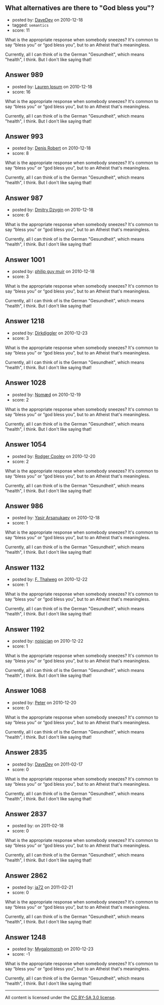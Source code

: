 ## What alternatives are there to "God bless you"?

- posted by: [DaveDev](https://stackexchange.com/users/-1/284-davedev) on 2010-12-18
- tagged: `semantics`
- score: 11

What is the appropriate response when somebody sneezes? It's common to say “bless you” or “god bless you”, but to an Atheist that's meaningless.

Currently, all I can think of is the German "Gesundheit", which means "health", I think. But I don't like saying that!


## Answer 989

- posted by: [Lauren Ipsum](https://stackexchange.com/users/-1/71-lauren-ipsum) on 2010-12-18
- score: 16

What is the appropriate response when somebody sneezes? It's common to say “bless you” or “god bless you”, but to an Atheist that's meaningless.

Currently, all I can think of is the German "Gesundheit", which means "health", I think. But I don't like saying that!


## Answer 993

- posted by: [Denis Robert](https://stackexchange.com/users/-1/122-denis-robert) on 2010-12-18
- score: 8

What is the appropriate response when somebody sneezes? It's common to say “bless you” or “god bless you”, but to an Atheist that's meaningless.

Currently, all I can think of is the German "Gesundheit", which means "health", I think. But I don't like saying that!


## Answer 987

- posted by: [Dmitry Dzygin](https://stackexchange.com/users/-1/119-dmitry-dzygin) on 2010-12-18
- score: 6

What is the appropriate response when somebody sneezes? It's common to say “bless you” or “god bless you”, but to an Atheist that's meaningless.

Currently, all I can think of is the German "Gesundheit", which means "health", I think. But I don't like saying that!


## Answer 1001

- posted by: [philip guy muir](https://stackexchange.com/users/-1/182-philip-guy-muir) on 2010-12-18
- score: 3

What is the appropriate response when somebody sneezes? It's common to say “bless you” or “god bless you”, but to an Atheist that's meaningless.

Currently, all I can think of is the German "Gesundheit", which means "health", I think. But I don't like saying that!


## Answer 1218

- posted by: [Dirkdiggler](https://stackexchange.com/users/-1/355-dirkdiggler) on 2010-12-23
- score: 3

What is the appropriate response when somebody sneezes? It's common to say “bless you” or “god bless you”, but to an Atheist that's meaningless.

Currently, all I can think of is the German "Gesundheit", which means "health", I think. But I don't like saying that!


## Answer 1028

- posted by: [Nomæd](https://stackexchange.com/users/-1/27-nom-d) on 2010-12-19
- score: 2

What is the appropriate response when somebody sneezes? It's common to say “bless you” or “god bless you”, but to an Atheist that's meaningless.

Currently, all I can think of is the German "Gesundheit", which means "health", I think. But I don't like saying that!


## Answer 1054

- posted by: [Rodger Cooley](https://stackexchange.com/users/-1/58-rodger-cooley) on 2010-12-20
- score: 2

What is the appropriate response when somebody sneezes? It's common to say “bless you” or “god bless you”, but to an Atheist that's meaningless.

Currently, all I can think of is the German "Gesundheit", which means "health", I think. But I don't like saying that!


## Answer 986

- posted by: [Yasir Arsanukaev](https://stackexchange.com/users/-1/197-yasir-arsanukaev) on 2010-12-18
- score: 1

What is the appropriate response when somebody sneezes? It's common to say “bless you” or “god bless you”, but to an Atheist that's meaningless.

Currently, all I can think of is the German "Gesundheit", which means "health", I think. But I don't like saying that!


## Answer 1132

- posted by: [F. Thalweg](https://stackexchange.com/users/-1/297-f-thalweg) on 2010-12-22
- score: 1

What is the appropriate response when somebody sneezes? It's common to say “bless you” or “god bless you”, but to an Atheist that's meaningless.

Currently, all I can think of is the German "Gesundheit", which means "health", I think. But I don't like saying that!


## Answer 1192

- posted by: [noisician](https://stackexchange.com/users/-1/90-noisician) on 2010-12-22
- score: 1

What is the appropriate response when somebody sneezes? It's common to say “bless you” or “god bless you”, but to an Atheist that's meaningless.

Currently, all I can think of is the German "Gesundheit", which means "health", I think. But I don't like saying that!


## Answer 1068

- posted by: [Peter](https://stackexchange.com/users/-1/168-peter) on 2010-12-20
- score: 0

What is the appropriate response when somebody sneezes? It's common to say “bless you” or “god bless you”, but to an Atheist that's meaningless.

Currently, all I can think of is the German "Gesundheit", which means "health", I think. But I don't like saying that!


## Answer 2835

- posted by: [DaveDev](https://stackexchange.com/users/-1/284-davedev) on 2011-02-17
- score: 0

What is the appropriate response when somebody sneezes? It's common to say “bless you” or “god bless you”, but to an Atheist that's meaningless.

Currently, all I can think of is the German "Gesundheit", which means "health", I think. But I don't like saying that!


## Answer 2837

- posted by: [](https://stackexchange.com/users/-1/1052-user1052) on 2011-02-18
- score: 0

What is the appropriate response when somebody sneezes? It's common to say “bless you” or “god bless you”, but to an Atheist that's meaningless.

Currently, all I can think of is the German "Gesundheit", which means "health", I think. But I don't like saying that!


## Answer 2862

- posted by: [ja72](https://stackexchange.com/users/-1/567-ja72) on 2011-02-21
- score: 0

What is the appropriate response when somebody sneezes? It's common to say “bless you” or “god bless you”, but to an Atheist that's meaningless.

Currently, all I can think of is the German "Gesundheit", which means "health", I think. But I don't like saying that!


## Answer 1248

- posted by: [Mygalomorph](https://stackexchange.com/users/-1/373-mygalomorph) on 2010-12-23
- score: -1

What is the appropriate response when somebody sneezes? It's common to say “bless you” or “god bless you”, but to an Atheist that's meaningless.

Currently, all I can think of is the German "Gesundheit", which means "health", I think. But I don't like saying that!



---

All content is licensed under the [CC BY-SA 3.0 license](https://creativecommons.org/licenses/by-sa/3.0/).
